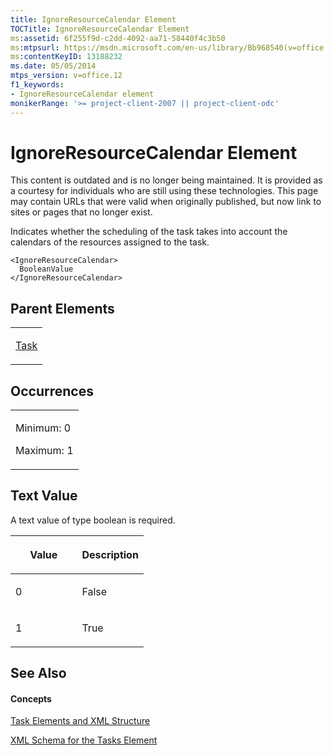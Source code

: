 ```yaml
---
title: IgnoreResourceCalendar Element
TOCTitle: IgnoreResourceCalendar Element
ms:assetid: 6f255f9d-c2dd-4092-aa71-58440f4c3b50
ms:mtpsurl: https://msdn.microsoft.com/en-us/library/Bb968540(v=office.12)
ms:contentKeyID: 13188232
ms.date: 05/05/2014
mtps_version: v=office.12
f1_keywords:
- IgnoreResourceCalendar element
monikerRange: '>= project-client-2007 || project-client-odc'
---
```


# IgnoreResourceCalendar Element

This content is outdated and is no longer being maintained. It is provided as a courtesy for individuals who are still using these technologies. This page may contain URLs that were valid when originally published, but now link to sites or pages that no longer exist.

Indicates whether the scheduling of the task takes into account the calendars of the resources assigned to the task.

    <IgnoreResourceCalendar>
      BooleanValue
    </IgnoreResourceCalendar>

## Parent Elements

<table>
<colgroup>
<col style="width: 100%" />
</colgroup>
<tbody>
<tr class="odd">
<td><p><a href="bb968487(v=office.12).md">Task</a></p></td>
</tr>
</tbody>
</table>

## Occurrences

<table>
<colgroup>
<col style="width: 100%" />
</colgroup>
<tbody>
<tr class="odd">
<td><p>Minimum: 0</p>
<p>Maximum: 1</p></td>
</tr>
</tbody>
</table>

## Text Value

A text value of type boolean is required.

<table>
<colgroup>
<col style="width: 50%" />
<col style="width: 50%" />
</colgroup>
<thead>
<tr class="header">
<th><p>Value</p></th>
<th><p>Description</p></th>
</tr>
</thead>
<tbody>
<tr class="odd">
<td><p>0</p></td>
<td><p>False</p></td>
</tr>
<tr class="even">
<td><p>1</p></td>
<td><p>True</p></td>
</tr>
</tbody>
</table>

## See Also

#### Concepts

[Task Elements and XML Structure](bb968475\(v=office.12\).md)

[XML Schema for the Tasks Element](bb968415\(v=office.12\).md)

